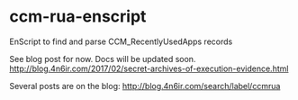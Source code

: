 # ccm-rua-enscript
EnScript to find and parse CCM_RecentlyUsedApps records

See blog post for now. Docs will be updated soon.
http://blog.4n6ir.com/2017/02/secret-archives-of-execution-evidence.html

Several posts are on the blog: http://blog.4n6ir.com/search/label/ccmrua
